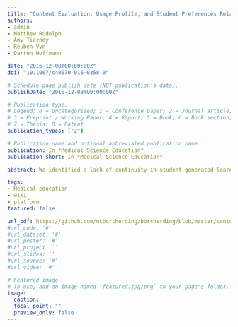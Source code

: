 ```yaml
---
title: "Content Evaluation, Usage Profile, and Student Preferences Related to a Medical Student Wiki for Student-Authored Learning Resources (Carverpedia)"
authors:
- admin
- Matthew Rudolph
- Amy Tierney
- Reuben Vyn
- Darren Hoffmann

date: "2016-12-08T00:00:00Z"
doi: "10.1007/s40670-016-0358-0"

# Schedule page publish date (NOT publication's date).
publishDate: "2016-12-08T00:00:00Z"

# Publication type.
# Legend: 0 = Uncategorized; 1 = Conference paper; 2 = Journal article;
# 3 = Preprint / Working Paper; 4 = Report; 5 = Book; 6 = Book section;
# 7 = Thesis; 8 = Patent
publication_types: ["2"]

# Publication name and optional abbreviated publication name.
publication: In *Medical Science Education*
publication_short: In *Medical Science Education*

abstract: We identified a lack of continuity in student-generated learning aids and the sharing of advice and resources between medical graduating classes. Carverpedia, built in the UIowa Wiki platform, is a novel collaboration between pre-clinical medical students and faculty to produce a centralized location for learning aids at the Carver College of Medicine. Carverpedia is designed to organize files and links in a centralized location accessible to all students. Previously, items were shared through various modalities (e.g., Facebook, email, etc.) without equal access for every student or well-developed archiving. After one academic year of use, there were 217 resources posted to the wiki site by 34 authors. Content posted on Carverpedia differed from Facebook content, with increased content summaries and active-learning. Site utilization, collected by Google Analytics, found 2979 sessions on Carverpedia and a total of 10,253 page views. Site usage and posting of resources was highly correlated with basic science exam schedule. This corresponded with the students surveyed on site usage, with the majority of students using Carverpedia for basic science courses, like Gross Anatomy and Foundations of Cellular Life. Of note, surveyed students found faculty-authored content, practice questions, content summaries, and active-learning resources the most useful of the resources posted. Overall, we found the Wiki format is effective as a means of creating an online community of support and collaboration for student-authored and faculty-authored learning resources.

tags:
- Medical education
- wiki
- platform
featured: false

url_pdf: https://github.com/ncborcherding/borcherding/blob/master/content/publication/borcherding2017content/borcherding2017content.pdf
#url_code: '#'
#url_dataset: '#'
#url_poster: '#'
#url_project: ''
#url_slides: ''
#url_source: '#'
#url_video: '#'

# Featured image
# To use, add an image named `featured.jpg/png` to your page's folder. 
image:
  caption: 
  focal_point: ""
  preview_only: false
---
```


